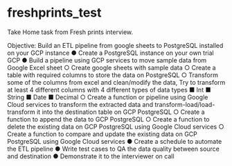 # freshprints_test
Take Home task from Fresh prints interview.

Objective: Build an ETL pipeline from google sheets to PostgreSQL installed on your GCP
instance
● Create a PostgreSQL instance on your own trial GCP
● Build a pipeline using GCP services to move sample data from Google Excel sheet
○ Create google sheets with sample data
○ Create a table with required columns to store the data on PostgreSQL
○ Transform some of the columns from excel and clean/modify the data, Try to
transform at least 4 different columns with 4 different types of data types
  ■ Int
  ■ String
  ■ Date
  ■ Decimal
○ Create a function or pipeline using Google Cloud services to transform the
extracted data and transform-load/load-transform it into the destination table on
GCP PostgreSQL
○ Create a function to append the data to GCP PostgreSQL
○ Create a function to delete the existing data on GCP PostgreSQL using Google
Cloud services
○ Create a function to compare and update the existing data on GCP PostgreSQL
using Google Cloud services
● Create a schedule to automate the ETL pipeline
● Write test cases to QA the data quality between source and destination
● Demonstrate it to the interviewer on call
